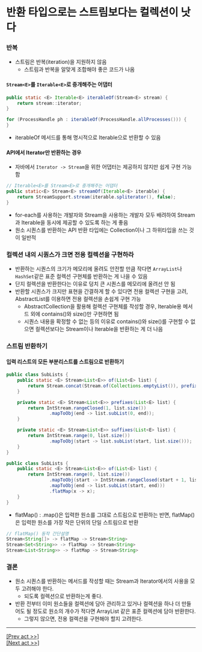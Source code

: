 # 반환 타입으로는 스트림보다는 컬렉션이 낫다
### 반복
* 스트림은 반복(iteration)을 지원하지 않음
  * 스트림과 반복을 알맞게 조합해야 좋은 코드가 나옴
#### `Stream<E>`를 `Iterable<E>`로 중개해주는 어댑터
```java
public static <E> Iterable<E> iterableOf(Stream<E> stream) {
    return stream::iterator;
}
```
```java
for (ProcessHandle ph : iterableOf(ProcessHandle.allProcesses())) {
}
```
* iterableOf 메서드를 통해 명시적으로 Iterable으로 반환할 수 있음
#### API에서 Iterator만 반환하는 경우
* 자바에서 `Iterator -> Stream`을 위한 어댑터는 제공하지 않지만 쉽게 구현 가능함
```java
// Iterable<E>를 Stream<E>로 중개해주는 어댑터
public static<E> Stream<E> streamOf(Iterable<E> iterable) {
    return StreamSupport.stream(iterable.spliterator(), false);
}
```
* for-each를 사용하는 개발자와 Stream을 사용하는 개발자 모두 배려하여 Stream과 Iterable을 동시에 제공할 수 있도록 하는 게 좋음
* 원소 시퀀스를 반환하는 API 반환 타입에는 Collection이나 그 하위타입을 쓰는 것이 일반적
### 컬렉션 내의 시퀀스가 크면 전용 컬렉션을 구현하라
* 반환하는 시퀀스의 크기가 메모리에 올려도 안전할 만큼 작다면 `ArrayList`나 `HashSet`같은 표준 컬렉션 구현체를 반환하는 게 나을 수 있음
* 단지 컬렉션을 반환한다는 이유로 덩치 큰 시퀀스를 메모리에 올려선 안 됨
* 반환할 시퀀스가 크지만 표현을 간결하게 할 수 있다면 전용 컬렉션 구현을 고려, AbstractList를 이용하면 전용 컬렉션을 손쉽게 구현 가능
  * AbstractCollection을 활용해 컬렉션 구현체를 작성할 경우, Iterable용 메서드 외에 contains()와 size()만 구현하면 됨
  * 시퀀스 내용을 확정할 수 없는 등의 이유로 contains()와 size()를 구현할 수 없으면 컬렉션보다는 Stream이나 Iterable을 반환하는 게 더 나음
### 스트림 반환하기
#### 입력 리스트의 모든 부분리스트를 스트림으로 반환하기
```java
public class SubLists {
    public static <E> Stream<List<E>> of(List<E> list) {
        return Stream.concat(Stream.of(Collections.emptyList()), prefixes(list).flatMap(SubLists::suffixes));
    }

    private static <E> Stream<List<E>> prefixes(List<E> list) {
        return IntStream.rangeClosed(1, list.size())
                .mapToObj(end -> list.subList(0, end));
    }

    private static <E> Stream<List<E>> suffixes(List<E> list) {
        return IntStream.range(0, list.size())
                .mapToObj(start -> list.subList(start, list.size()));
    }
}
```
```java
public class SubLists {
    public static <E> Stream<List<E>> of(List<E> list) {
        return IntStream.range(0, list.size())
                .mapToObj(start -> IntStream.rangeClosed(start + 1, list.size())
                .mapToObj(end -> list.subList(start, end)))
                .flatMap(x -> x);
    }
}
```
* flatMap() : .map()은 입력한 원소를 그대로 스트림으로 반환하는 반면, flatMap()은 입력한 원소를 가장 작은 단위의 단일 스트림으로 반환
```java
// flatMap() 동작 간단설명
Stream<String[]> -> flatMap -> Stream<String>
Stream<Set<String>> -> flatMap -> Stream<String>
Stream<List<String>> -> flatMap -> Stream<String>
```
### 결론
* 원소 시퀀스를 반환하는 메서드를 작성할 때는 Stream과 Iterator에서의 사용을 모두 고려해야 한다.
  * 되도록 컬렉션으로 반환하는게 좋다.
* 반환 전부터 이미 원소들을 컬렉션에 담아 관리하고 있거나 컬렉션을 하나 더 만들어도 될 정도로 원소의 개수가 적다면 ArrayList 같은 표준 컬렉션에 담아 반환한다.
  * 그렇지 않으면, 전용 컬렉션을 구현해야 할지 고려한다.
---
[[Prev act >>]](../act5/README.md)  
[[Next act >>]](../act7/README.md)